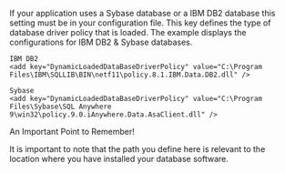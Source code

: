 <properties date="2016-05-11"
SortOrder="84"
/>

If your application uses a Sybase database or a  IBM DB2 database this setting must be in your configuration file. This key defines the type of database driver policy that is loaded. The example displays the configurations for IBM DB2 & Sybase databases.

```
IBM DB2
<add key="DynamicLoadedDataBaseDriverPolicy" value="C:\Program
Files\IBM\SQLLIB\BIN\netf11\policy.8.1.IBM.Data.DB2.dll" />
 
Sybase
<add key="DynamicLoadedDataBaseDriverPolicy" value="C:\Program
Files\Sybase\SQL Anywhere
9\win32\policy.9.0.iAnywhere.Data.AsaClient.dll" />
```

 

An Important Point to Remember!

It is important to note that the path you define here is relevant to the location where you have installed your database software.

 
